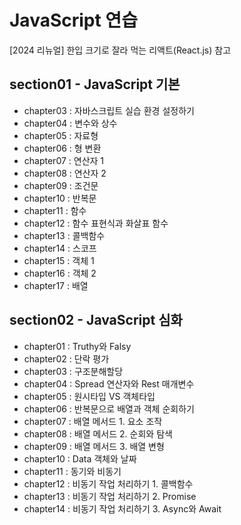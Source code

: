 # JavaScript 연습
[2024 리뉴얼] 한입 크기로 잘라 먹는 리액트(React.js) 참고


## section01 - JavaScript 기본
- chapter03 : 자바스크립트 실습 환경 설정하기
- chapter04 : 변수와 상수
- chapter05 : 자료형
- chapter06 : 형 변환
- chapter07 : 연산자 1
- chapter08 : 연산자 2
- chapter09 : 조건문
- chapter10 : 반복문
- chapter11 : 함수
- chapter12 : 함수 표현식과 화살표 함수 
- chapter13 : 콜백함수 
- chapter14 : 스코프
- chapter15 : 객체 1  
- chapter16 : 객체 2
- chapter17 : 배열 

## section02 - JavaScript 심화
- chapter01 : Truthy와 Falsy
- chapter02 : 단락 평가 
- chapter03 : 구조분해할당
- chapter04 : Spread 연산자와 Rest 매개변수 
- chapter05 : 원시타입 VS 객체타입
- chapter06 : 반복문으로 배열과 객체 순회하기
- chapter07 : 배열 메서드 1. 요소 조작
- chapter08 : 배열 메서드 2. 순회와 탐색
- chapter09 : 배열 메서드 3. 배열 변형
- chapter10 : Data 객체와 날짜 
- chapter11 : 동기와 비동기
- chapter12 : 비동기 작업 처리하기 1. 콜백함수 
- chapter13 : 비동기 작업 처리하기 2. Promise
- chapter14 : 비동기 작업 처리하기 3. Async와 Await
